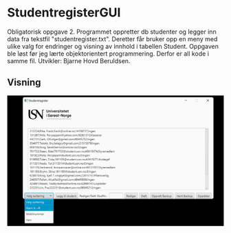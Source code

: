 # StudentregisterGUI
Obligatorisk oppgave 2. 
Programmet oppretter db studenter og legger inn data fra tekstfil "studentregister.txt". Deretter får bruker opp en meny med ulike valg for endringer og visning av innhold i tabellen Student.
Oppgaven ble løst før jeg lærte objektorientert programmering. Derfor er all kode i samme fil. 
Utvikler: Bjarne Hovd Beruldsen. 

## Visning 
![Studentregistervisning](./gif/VisningStudentRegisterGui.gif)
